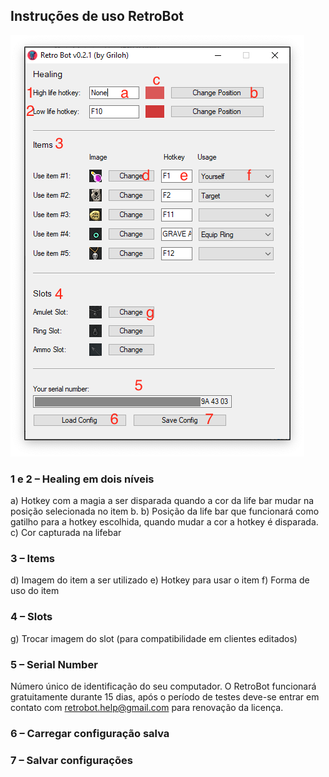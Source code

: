 ## Instruções de uso RetroBot

![Image of RetroBot](retrobot.png)

### 1 e 2 – Healing em dois níveis

a)	Hotkey com a magia a ser disparada quando a cor da life bar mudar na posição selecionada no item b.
b)	Posição da life bar que funcionará como gatilho para a hotkey escolhida, quando mudar a cor a hotkey é disparada.
c)	Cor capturada na lifebar

### 3 – Items

d)	Imagem do item a ser utilizado
e)	Hotkey para usar o item
f)	Forma de uso do item

### 4 – Slots

g)	Trocar imagem do slot (para compatibilidade em clientes editados)

### 5 – Serial Number

Número único de identificação do seu computador.
O RetroBot funcionará gratuitamente durante 15 dias, após o período de testes deve-se entrar em contato com retrobot.help@gmail.com para renovação da licença.

### 6 – Carregar configuração salva

### 7 – Salvar configurações
